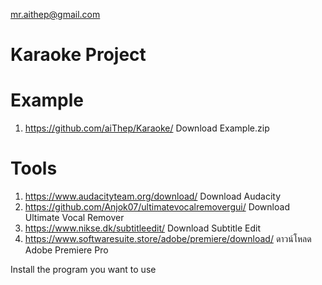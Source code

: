 mr.aithep@gmail.com
# Karaoke Project

# Example
1. https://github.com/aiThep/Karaoke/ Download Example.zip

# Tools
1. https://www.audacityteam.org/download/ Download Audacity
2. https://github.com/Anjok07/ultimatevocalremovergui/ Download Ultimate Vocal Remover
3. https://www.nikse.dk/subtitleedit/ Download Subtitle Edit
4. https://www.softwaresuite.store/adobe/premiere/download/ ดาวน์โหลด Adobe Premiere Pro

Install the program you want to use
